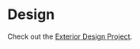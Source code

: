 # Design
Check out the [Exterior Design Project](https://drive.google.com/file/d/1NtT5VSxz0MZTs1Y-a2DuA6GVcBUFWmvh/view?usp=drive_link).
